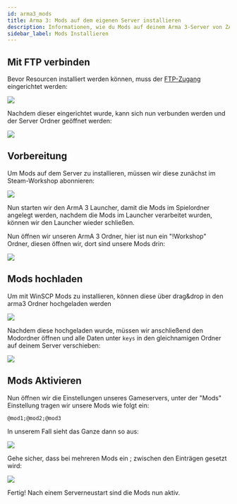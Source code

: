 ```yaml
---
id: arma3_mods
title: Arma 3: Mods auf dem eigenen Server installieren
description: Informationen, wie du Mods auf deinem Arma 3-Server von ZAP-Hosting installierst - ZAP-Hosting.com Dokumentationen
sidebar_label: Mods Installieren
---
```


## Mit FTP verbinden

Bevor Resourcen installiert werden können, muss der [FTP-Zugang](gameserver_ftpaccess.md) eingerichtet werden:

![](https://screensaver01.zap-hosting.com/index.php/s/H5nAfBHye2Ptp67/preview)

Nachdem dieser eingerichtet wurde, kann sich nun verbunden werden und der Server Ordner geöffnet werden:

![](https://screensaver01.zap-hosting.com/index.php/s/zMEbrBbf9Fz4Rj7/preview)


## Vorbereitung

Um Mods auf dem Server zu installieren, müssen wir diese zunächst im Steam-Workshop abonnieren:

![](https://screensaver01.zap-hosting.com/index.php/s/fipYamHgWYPR2RD/preview)

Nun starten wir den ArmA 3 Launcher, damit die Mods im Spielordner angelegt werden, nachdem die Mods im Launcher verarbeitet wurden, können wir den Launcher wieder schließen.

Nun öffnen wir unseren ArmA 3 Ordner, hier ist nun ein "!Workshop" Ordner, diesen öffnen wir, dort sind unsere Mods drin:

![](https://screensaver01.zap-hosting.com/index.php/s/gkaemdrs2L5cASJ/preview)

## Mods hochladen


Um mit WinSCP Mods zu installieren, können diese über drag&drop in den arma3 Ordner hochgeladen werden

![](https://screensaver01.zap-hosting.com/index.php/s/XoXwwPawZo5xz9Q/preview)

Nachdem diese hochgeladen wurde, müssen wir anschließend den Modordner öffnen und alle Daten unter `keys` in den gleichnamigen Ordner auf deinem Server verschieben:

![](https://screensaver01.zap-hosting.com/index.php/s/ExrDkmwATT5o2pb/preview)

## Mods Aktivieren

Nun öffnen wir die Einstellungen unseres Gameservers, unter der "Mods" Einstellung tragen wir unsere Mods wie folgt ein:

```
@mod1;@mod2;@mod3
```

In unserem Fall sieht das Ganze dann so aus:

![](https://screensaver01.zap-hosting.com/index.php/s/feJXSeZry98qCjz/preview)

Gehe sicher, dass bei mehreren Mods ein ; zwischen den Einträgen gesetzt wird:

![](https://screensaver01.zap-hosting.com/index.php/s/WDzg2DAKmHE98bJ/preview)


Fertig! Nach einem Serverneustart sind die Mods nun aktiv.
